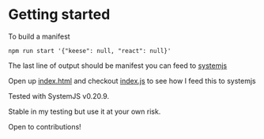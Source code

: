 # Getting started

To build a manifest

```
npm run start '{"keese": null, "react": null}'
```

The last line of output should be manifest you can feed to [systemjs](public/sandbox/boot/m.json)

Open up [index.html](public/sandbox/index.html) and checkout [index.js](public/sandbox/index.html) to see how I feed this to systemjs

Tested with SystemJS v0.20.9.

Stable in my testing but use it at your own risk.

Open to contributions!